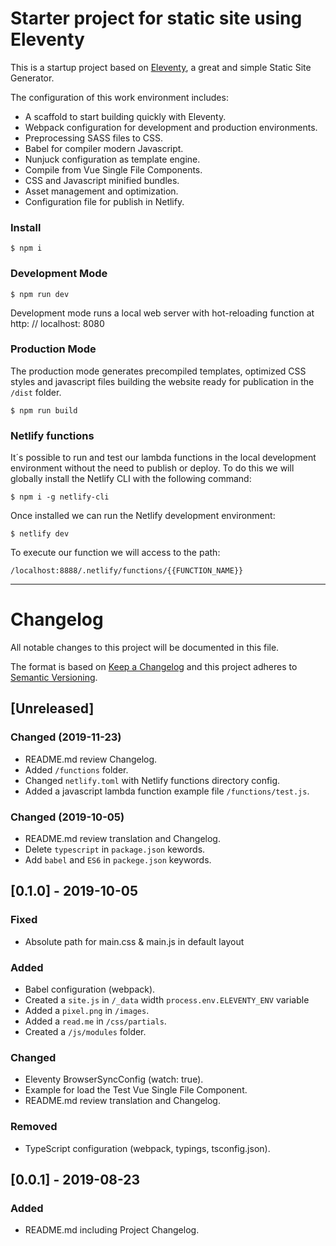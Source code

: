 # Starter project for static site using Eleventy

This is a startup project based on [Eleventy](https://www.11ty.io), a great and simple Static Site Generator.

The configuration of this work environment includes:

- A scaffold to start building quickly with Eleventy.
- Webpack configuration for development and production environments.
- Preprocessing SASS files to CSS.
- Babel for compiler modern Javascript.
- Nunjuck configuration as template engine.
- Compile from Vue Single File Components.
- CSS and Javascript minified bundles.
- Asset management and optimization.
- Configuration file for publish in Netlify.



### Install

```
$ npm i
```

### Development Mode

```
$ npm run dev
```

Development mode runs a local web server with hot-reloading function at http: // localhost: 8080

### Production Mode

The production mode generates precompiled templates, optimized CSS styles and javascript files building the website ready for publication in the ```/dist``` folder.

```
$ npm run build
```

### Netlify functions

It´s possible to run and test our lambda functions in the local development environment without the need to publish or deploy. To do this we will globally install the Netlify CLI with the following command:

```
$ npm i -g netlify-cli
```

Once installed we can run the Netlify development environment:

```
$ netlify dev
```

To execute our function we will access to the path:

```
/localhost:8888/.netlify/functions/{{FUNCTION_NAME}}
```

---

# Changelog

All notable changes to this project will be documented in this file.

The format is based on [Keep a Changelog](http://keepachangelog.com/en/1.0.0/)
and this project adheres to [Semantic Versioning](http://semver.org/spec/v2.0.0.html).


## [Unreleased]

### Changed (2019-11-23)
- README.md review Changelog.
- Added `/functions` folder.
- Changed `netlify.toml` with Netlify functions directory config.
- Added a javascript lambda function example file `/functions/test.js`.

### Changed (2019-10-05)
- README.md review translation and Changelog.
- Delete `typescript` in `package.json` kewords.
- Add `babel` and `ES6` in `packege.json` keywords.


## [0.1.0] - 2019-10-05

### Fixed
- Absolute path for main.css & main.js in default layout

### Added
- Babel configuration (webpack).
- Created a `site.js` in `/_data` width `process.env.ELEVENTY_ENV` variable
- Added a `pixel.png` in `/images`.
- Added a `read.me` in `/css/partials`.
- Created a `/js/modules` folder.

### Changed
- Eleventy BrowserSyncConfig (watch: true).
- Example for load the Test Vue Single File Component.
- README.md review translation and Changelog.

### Removed
- TypeScript configuration (webpack, typings, tsconfig.json).

## [0.0.1] - 2019-08-23

### Added
- README.md including Project Changelog.